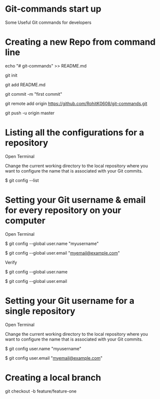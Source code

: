 # Git-commands start up
Some Useful Git commands for developers

# Creating a new Repo from command line
echo "# git-commands" >> README.md

git init

git add README.md

git commit -m "first commit"

git remote add origin https://github.com/RohitK0608/git-commands.git

git push -u origin master

# Listing all the configurations for a repository

Open Terminal

Change the current working directory to the local repository where you want to configure the name that is associated with your Git commits.

$ git config --list

# Setting your Git username & email for every repository on your computer
Open Terminal

$ git config --global user.name "myusername"

$ git config --global user.email "myemail@example.com"


Verify

$ git config --global user.name

$ git config --global user.email


# Setting your Git username for a single repository
Open Terminal

Change the current working directory to the local repository where you want to configure the name that is associated with your Git commits.

$ git config user.name "myusername"

$ git config user.email "myemail@example.com"



# Creating a local branch
git checkout -b feature/feature-one
